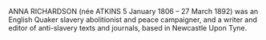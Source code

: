 ANNA RICHARDSON (née ATKINS 5 January 1806 – 27 March 1892) was an English Quaker slavery abolitionist and peace campaigner, and a writer and editor of anti-slavery texts and journals, based in Newcastle Upon Tyne.
